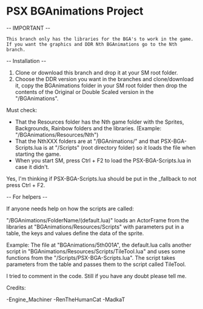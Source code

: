 # PSX BGAnimations Project



-- IMPORTANT --

	This branch only has the libraries for the BGA's to work in the game. 
	If you want the graphics and DDR Nth BGAnimations go to the Nth branch.


-- Installation --

  1. Clone or download this branch and drop it at your SM root folder.
  2. Choose the DDR version you want in the branches and clone/download it, copy the BGAnimations folder in your SM root folder then drop the contents of the Original or Double Scaled version in the "/BGAnimations".
  
  
  Must check:
  
  * That the Resources folder has the Nth game folder with the Sprites, Backgrounds, Rainbow folders and the libraries.
  	(Example: "/BGAnimations/Resources/Nth")
  * That the NthXXX folders are at "/BGAnimations/" and that PSX-BGA-Scripts.lua is at "/Scripts" (root directory folder) so it loads 		the file when starting the game.
  * When you start SM, press Ctrl + F2 to load the PSX-BGA-Scripts.lua in case it didn't.
  

  Yes, I'm thinking if PSX-BGA-Scripts.lua should be put in the _fallback to not press Ctrl + F2.


-- For helpers --

If anyone needs help on how the scripts are called:

  "/BGAnimations/FolderName/(default.lua)" loads an ActorFrame from the libraries at "BGAnimations/Resources/Scripts" with parameters put in a table, the keys and values define the data of the sprite.

  Example: The file at "BGAnimations/5th001A", the default.lua calls another script in "BGAnimations/Resources/Scripts/TileTool.lua" and uses some functions from the "/Scripts/PSX-BGA-Scripts.lua". The script takes parameters from the table and passes them to the script called TileTool.
  
I tried to comment in the code. Still if you have any doubt please tell me.


Credits:

-Engine_Machiner
-RenTheHumanCat
-MadkaT
